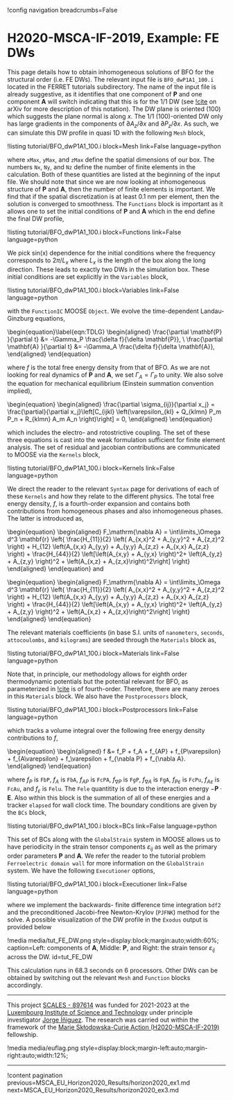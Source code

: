 !config navigation breadcrumbs=False

# H2020-MSCA-IF-2019, Example: FE DWs

This page details how to obtain inhomogeneous solutions of BFO for the structural order (i.e. FE DWs). The relevant input file is `BFO_dwP1A1_100.i` located in the FERRET tutorials subdirectory. The name of the input file is already suggestive, as it identifies that one component of $\mathbf{P}$ and one component $\mathbf{A}$ will switch indicating that this is for the 1/1 DW (see [!cite](Mangeri2023) on arXiv for more description of this notation). The DW plane is oriented $(100)$ which suggests the plane normal is along $x$. The 1/1 $(100)$-oriented DW only has large gradients in the components of $\partial A_z / \partial x$ and $\partial P_z / \partial x$. As such, we can simulate this DW profile in quasi 1D with the following `Mesh` block,

!listing tutorial/BFO_dwP1A1_100.i
         block=Mesh
         link=False
         language=python

where `xMax`, `yMax`, and `zMax` define the spatial dimensions of our box. The numbers `Nx`, `Ny`, and `Nz` define the number of finite elements in the calculation. Both of these quantities are listed at the beginning of the input file. We should note that since we are now looking at inhomogeneous structure of $\mathbf{P}$ and $\mathbf{A}$, then the number of finite elements is important. We find that if the spatial discretization is at least $0.1$ nm per element, then the solution is converged to smoothness. The `Functions` block is important as it allows one to set the initial conditions of $\mathbf{P}$ and $\mathbf{A}$ which in the end define the final DW profile,

!listing tutorial/BFO_dwP1A1_100.i
         block=Functions
         link=False
         language=python

 We pick sin(x) dependence for the initial conditions where the frequency corresponds to $2\pi/L_x$ where $L_x$ is the length of the box along the long direction. These leads to exactly two DWs in the simulation box. These initial conditions are set explicitly in the `Variables` block,

 !listing tutorial/BFO_dwP1A1_100.i
          block=Variables
          link=False
          language=python

with the `FunctionIC` MOOSE `Object`. We evolve the time-dependent Landau-Ginzburg equations,

\begin{equation}\label{eqn:TDLG}
  \begin{aligned}
    \frac{\partial \mathbf{P} }{\partial t} &= -\Gamma_P \frac{\delta f}{\delta \mathbf{P}}, \\
    \frac{\partial \mathbf{A} }{\partial t} &= -\Gamma_A \frac{\delta f}{\delta \mathbf{A}},
  \end{aligned}
\end{equation}

where $f$ is the total free energy density from that of BFO. As we are not looking for real dynamics of $\mathbf{P}$ and $\mathbf{A}$, we set $\Gamma_A = \Gamma_P$ to unity. We also solve the equation for mechanical equilibrium (Einstein summation convention implied),

\begin{equation}
  \begin{aligned}
    \frac{\partial \sigma_{ij}}{\partial x_j} = \frac{\partial}{\partial x_j}\left[C_{ijkl} \left(\varepsilon_{kl} + Q_{klmn} P_m P_n + R_{klmn} A_m A_n \right)\right] = 0,
  \end{aligned}
\end{equation}

which includes the electro- and rotostrictive coupling. The set of these three equations is cast into the weak formulation sufficient for finite element analysis. The set of residual and jacobian contributions are communicated to MOOSE via the `Kernels` block,

!listing tutorial/BFO_dwP1A1_100.i
         block=Kernels
         link=False
         language=python

We direct the reader to the relevant `Syntax` page for derivations of each of these `Kernels` and how they relate to the different physics. The total free energy density, $f$, is a fourth-order expansion and contains both contributions from homogeneous phases and also inhomogeneous phases. The latter is introduced as,

\begin{equation}
  \begin{aligned}
  F_\mathrm{\nabla A} = \int\limits_\Omega d^3 \mathbf{r} \left\{ \frac{H_{11}}{2}   \left( A_{x,x}^2 + A_{y,y}^2 + A_{z,z}^2 \right) +  H_{12}  \left(A_{x,x} A_{y,y} + A_{y,y} A_{z,z} + A_{x,x} A_{z,z} \right) + \frac{H_{44}}{2} \left[\left(A_{x,y} + A_{y,x} \right)^2+ \left(A_{y,z} + A_{z,y} \right)^2 + \left(A_{x,z} + A_{z,x}\right)^2\right] \right\}
  \end{aligned}
\end{equation}
and

\begin{equation}
  \begin{aligned}
  F_\mathrm{\nabla A} = \int\limits_\Omega d^3 \mathbf{r} \left\{ \frac{H_{11}}{2}   \left( A_{x,x}^2 + A_{y,y}^2 + A_{z,z}^2 \right) +  H_{12}  \left(A_{x,x} A_{y,y} + A_{y,y} A_{z,z} + A_{x,x} A_{z,z} \right) + \frac{H_{44}}{2} \left[\left(A_{x,y} + A_{y,x} \right)^2+ \left(A_{y,z} + A_{z,y} \right)^2 + \left(A_{x,z} + A_{z,x}\right)^2\right] \right\}
  \end{aligned}
\end{equation}

The relevant materials coefficients (in base S.I. units of `nanometers`, `seconds`, `attocoulombs`, and `kilograms`) are seeded through the `Materials` block as,

!listing tutorial/BFO_dwP1A1_100.i
         block=Materials
         link=False
         language=python

Note that, in principle, our methodology allows for eighth order thermodynamic potentials but the potential relevant for BFO, as parameterized in [!cite](Fedorova2022) is of fourth-order. Therefore, there are many zeroes in this `Materials` block. We also have the `Postprocessors` block,

!listing tutorial/BFO_dwP1A1_100.i
         block=Postprocessors
         link=False
         language=python

which tracks a volume integral over the following free energy density contributions to $f$,

\begin{equation}
  \begin{aligned}
  f &= f_P + f_A + f_{AP} + f_{P\varepsilon} + f_{A\varepsilon} + f_\varepsilon + f_{\nabla P} + f_{\nabla A}.
  \end{aligned}
\end{equation}

where $f_P$ is `FbP`, $f_A$ is `FbA`, $f_{AP}$ is `FcPA`, $f_{\nabla P}$ is `FgP`, $f_{\nabla A}$ is `FgA`, $f_{P\varepsilon}$ is `FcPu`, $f_{A\varepsilon}$ is `FcAu`, and $f_\varepsilon$ is `Felu`. The `Fele` quantitity is due to the interaction energy $-\mathbf{P}\cdot\mathbf{E}$. Also within this block is the summation of all of these energies and a tracker `elapsed` for wall clock time. The boundary conditions are given by the `BCs` block,

!listing tutorial/BFO_dwP1A1_100.i
         block=BCs
         link=False
         language=python

This set of BCs along with the `GlobalStrain` system in MOOSE allows us to have periodicity in the strain tensor components $\varepsilon_{ij}$ as well as the primary order parameters $\mathbf{P}$ and $\mathbf{A}$. We refer the reader to the tutorial problem `Ferroelectric domain wall` for more information on the `GlobalStrain` system. We have the following `Executioner` options,

!listing tutorial/BFO_dwP1A1_100.i
         block=Executioner
         link=False
         language=python

where we implement the backwards- finite difference time integration `bdf2` and the preconditioned Jacobi-free Newton-Krylov (`PJFNK`) method for the solve. A possible visualization of the DW profile in the `Exodus` output is provided below

!media media/tut_FE_DW.png style=display:block;margin:auto;width:60%; caption=Left: components of $\mathbf{A}$, Middle: $\mathbf{P}$, and Right: the strain tensor $\varepsilon_{ij}$ across the DW. id=tut_FE_DW

This calculation runs in 68.3 seconds on 6 processors. Other DWs can be obtained by switching out the relevant `Mesh` and `Function` blocks accordingly.

-------------------------------------------------------------------------------------------------------------------------------------------------------------------------------------------------------

This project [SCALES - 897614](https://cordis.europa.eu/project/id/897614) was funded for 2021-2023 at the [Luxembourg Institute of Science and Technology](https://www.list.lu/) under principle investigator [Jorge Íñiguez](https://sites.google.com/site/jorgeiniguezresearch/). The research was carried out within the framework of the [Marie Skłodowska-Curie Action (H2020-MSCA-IF-2019)](https://ec.europa.eu/info/funding-tenders/opportunities/portal/screen/opportunities/topic-details/msca-if-2020) fellowship.

!media media/euflag.png style=display:block;margin-left:auto;margin-right:auto;width:12%;

-------------------------------------------------------------------------------------------------------------------------------------------------------------------------------------------------------

!content pagination previous=MSCA_EU_Horizon2020_Results/horizon2020_ex1.md next=MSCA_EU_Horizon2020_Results/horizon2020_ex3.md
